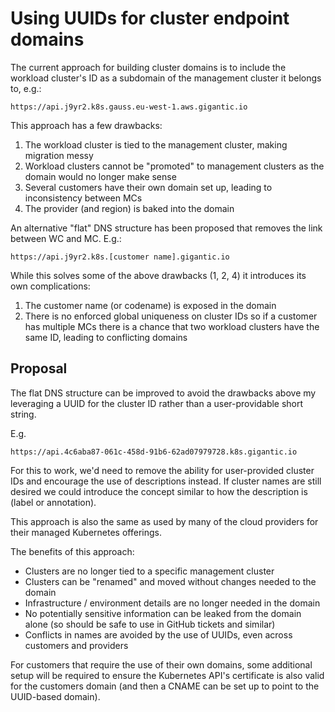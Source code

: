 # Using UUIDs for cluster endpoint domains

The current approach for building cluster domains is to include the workload cluster's ID as a subdomain of the management cluster it belongs to, e.g.:

```
https://api.j9yr2.k8s.gauss.eu-west-1.aws.gigantic.io
```

This approach has a few drawbacks:

1. The workload cluster is tied to the management cluster, making migration messy
2. Workload clusters cannot be "promoted" to management clusters as the domain would no longer make sense
3. Several customers have their own domain set up, leading to inconsistency between MCs
4. The provider (and region) is baked into the domain

An alternative "flat" DNS structure has been proposed that removes the link between WC and MC. E.g.:

```
https://api.j9yr2.k8s.[customer name].gigantic.io
```

While this solves some of the above drawbacks (1, 2, 4) it introduces its own complications:

1. The customer name (or codename) is exposed in the domain
2. There is no enforced global uniqueness on cluster IDs so if a customer has multiple MCs there is a chance that two workload clusters have the same ID, leading to conflicting domains

## Proposal

The flat DNS structure can be improved to avoid the drawbacks above my leveraging a UUID for the cluster ID rather than a user-providable short string.

E.g.

```
https://api.4c6aba87-061c-458d-91b6-62ad07979728.k8s.gigantic.io
```

For this to work, we'd need to remove the ability for user-provided cluster IDs and encourage the use of descriptions instead. If cluster names are still desired we could introduce the concept similar to how the description is (label or annotation).

This approach is also the same as used by many of the cloud providers for their managed Kubernetes offerings.

The benefits of this approach:

* Clusters are no longer tied to a specific management cluster
* Clusters can be "renamed" and moved without changes needed to the domain
* Infrastructure / environment details are no longer needed in the domain
* No potentially sensitive information can be leaked from the domain alone (so should be safe to use in GitHub tickets and similar)
* Conflicts in names are avoided by the use of UUIDs, even across customers and providers

For customers that require the use of their own domains, some additional setup will be required to ensure the Kubernetes API's certificate is also valid for the customers domain (and then a CNAME can be set up to point to the UUID-based domain).
